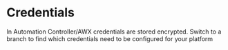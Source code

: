 
# Credentials

In Automation Controller/AWX credentials are stored encrypted.
Switch to a branch to find which credentials need to be configured for your platform
